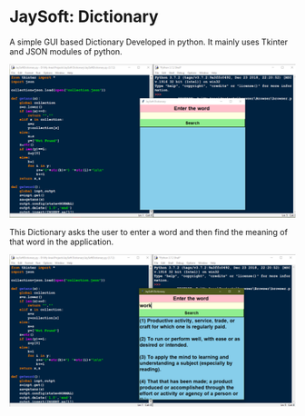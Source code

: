 # JaySoft: Dictionary

A simple GUI based Dictionary Developed in python.
It mainly uses Tkinter and JSON modules of python.
 
![alt text](https://github.com/iamjpsonkar/JaySoftDictionary/blob/master/1.png)

This Dictionary asks the user to enter a word and then find the meaning of that word in the application.


![alt text](https://github.com/iamjpsonkar/JaySoftDictionary/blob/master/2.png)
